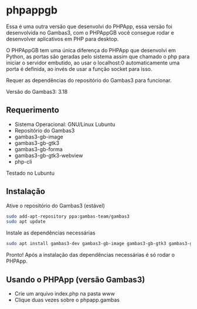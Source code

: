 # phpappgb
Essa é uma outra versão que desenvolvi do PHPApp, essa versão foi desenvolvida no Gambas3, com o PHPAppGB você consegue rodar e desenvolver aplicativos em PHP para desktop.

O PHPAppGB tem uma única diferença do PHPApp que desenvolvi em Python, as portas são geradas pelo sistema assim que chamado o php para iniciar o servidor embutido, ao usar o localhost:0 automaticamente uma porta é definida, ao invés de usar a função socket para isso.

Requer as dependências do repositório do Gambas3 para funcionar.

Versão do Gambas3: 3.18

## Requerimento
- Sistema Operacional: GNU/Linux Lubuntu
- Repositório do Gambas3
- gambas3-gb-image
- gambas3-gb-gtk3
- gambas3-gb-forma
- gambas3-gb-gtk3-webview
- php-cli

Testado no Lubuntu

## Instalação

Ative o repositório do Gambas3 (estável)

```sh
sudo add-apt-repository ppa:gambas-team/gambas3
sudo apt update
```

Instale as dependências necessárias

```sh
sudo apt install gambas3-dev gambas3-gb-image gambas3-gb-gtk3 gambas3-gb-form gambas3-gb-gtk3-webview php-cli
```

Pronto! Após a instalação das dependências necessárias é só rodar o PHPApp.

## Usando o PHPApp (versão Gambas3)
- Crie um arquivo index.php na pasta www
- Clique duas vezes sobre o phpapp.gambas
